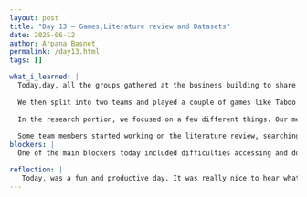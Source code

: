 ```yaml
---
layout: post
title: "Day 13 – Games,Literature review and Datasets"
date: 2025-06-12
author: Arpana Basnet
permalink: /day13.html
tags: []

what_i_learned: |
  Today,day, all the groups gathered at the business building to share updates on our research and what we’ve been doing so far. Each group had the chance to talk about their project progress, challenges, and what they’ve learned. It was really motivating to hear how everyone is approaching their work differently, and it gave us new ideas too. After that, we discussed what activities we should plan for next Thursday some fun suggestions came up like a field trip or visiting an amusement park, and everyone was excited to contribute.
  
  We then split into two teams and played a couple of games like Taboo and Jenga. Both were really fun and gave us a chance to bond and laugh together outside of our usual work routine. After lunch, we returned to our room and got back to working on our project.
  
  In the research portion, we focused on a few different things. Our mentor walked us through some of the code from last year’s project and explained what we should pay attention to—like how the code was structured, how data was processed, and how models were evaluated. This gave us a good starting point and helped us understand what we should aim for.
  
  Some team members started working on the literature review, searching for research papers related to predicting brain tumor biomarkers using machine learning and transcriptomic data. We looked for studies that used similar datasets or algorithms like SVM, Random Forest, or deep learning. Others focused on data collection, looking for reliable datasets from sources like TCGA and GEO. I was part of the group that started data cleaning, checking for missing values and formatting the gene expression data so it would be easier to work with later.
blockers: |
  One of the main blockers today included difficulties accessing and downloading large gene expression datasets, especially when they came in unfamiliar formats like .gz or .tar. We also ran into issues with slow internet and trouble accessing external resources like UCSC Xena and NCBI GEO.

reflection: |
   Today, was a fun and productive day. It was really nice to hear what other groups have been working on and see how far everyone has come. Playing games together made things feel more relaxed and helped us connect better as a team. When we got back to our project, I learned a lot—especially while reviewing old code, searching for research papers, and working on cleaning the data. I’m starting to see that research isn’t just about coding—it’s also about being curious, working together, and figuring things out step by step.
---
```


